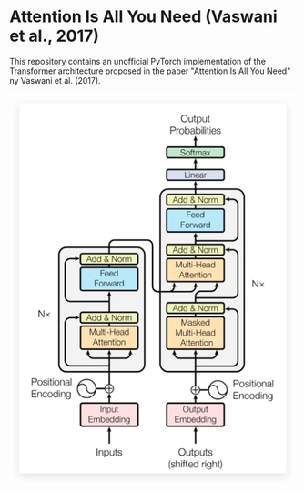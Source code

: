 # Attention Is All You Need (Vaswani et al., 2017)
This repository contains an unofficial PyTorch implementation of the Transformer architecture proposed in the paper "Attention Is All You Need" ny Vaswani et al. (2017).

![Transformer diagram](arch_img2.png)
